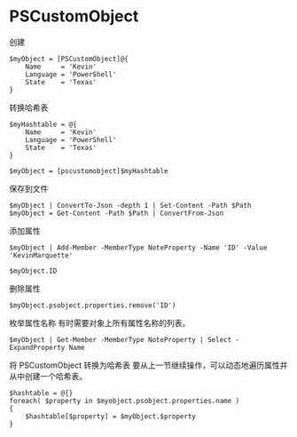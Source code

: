 # PSCustomObject 

创建 

```
$myObject = [PSCustomObject]@{
    Name     = 'Kevin'
    Language = 'PowerShell'
    State    = 'Texas'
}
```

转换哈希表

```
$myHashtable = @{
    Name     = 'Kevin'
    Language = 'PowerShell'
    State    = 'Texas'
}

$myObject = [pscustomobject]$myHashtable
```

保存到文件

```
$myObject | ConvertTo-Json -depth 1 | Set-Content -Path $Path
$myObject = Get-Content -Path $Path | ConvertFrom-Json
```

添加属性

```
$myObject | Add-Member -MemberType NoteProperty -Name 'ID' -Value 'KevinMarquette'

$myObject.ID
```
删除属性

```
$myObject.psobject.properties.remove('ID')
```

枚举属性名称
有时需要对象上所有属性名称的列表。

```
$myObject | Get-Member -MemberType NoteProperty | Select -ExpandProperty Name
```

将 PSCustomObject 转换为哈希表
要从上一节继续操作，可以动态地遍历属性并从中创建一个哈希表。

```
$hashtable = @{}
foreach( $property in $myobject.psobject.properties.name )
{
    $hashtable[$property] = $myObject.$property
}
```